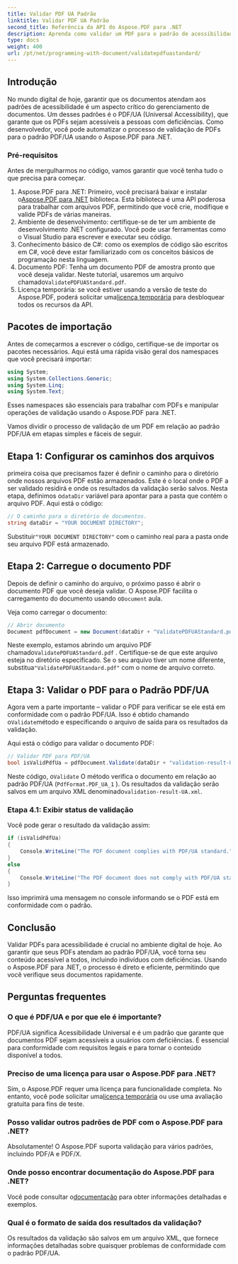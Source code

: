 ```yaml
---
title: Validar PDF UA Padrão
linktitle: Validar PDF UA Padrão
second_title: Referência da API do Aspose.PDF para .NET
description: Aprenda como validar um PDF para o padrão de acessibilidade PDF/UA usando o Aspose.PDF para .NET com nosso guia passo a passo e explicações detalhadas.
type: docs
weight: 400
url: /pt/net/programming-with-document/validatepdfuastandard/
---
```

## Introdução

No mundo digital de hoje, garantir que os documentos atendam aos padrões de acessibilidade é um aspecto crítico do gerenciamento de documentos. Um desses padrões é o PDF/UA (Universal Accessibility), que garante que os PDFs sejam acessíveis a pessoas com deficiências. Como desenvolvedor, você pode automatizar o processo de validação de PDFs para o padrão PDF/UA usando o Aspose.PDF para .NET.

### Pré-requisitos

Antes de mergulharmos no código, vamos garantir que você tenha tudo o que precisa para começar.

1.  Aspose.PDF para .NET: Primeiro, você precisará baixar e instalar o[Aspose.PDF para .NET](https://releases.aspose.com/pdf/net/) biblioteca. Esta biblioteca é uma API poderosa para trabalhar com arquivos PDF, permitindo que você crie, modifique e valide PDFs de várias maneiras.
2. Ambiente de desenvolvimento: certifique-se de ter um ambiente de desenvolvimento .NET configurado. Você pode usar ferramentas como o Visual Studio para escrever e executar seu código.
3. Conhecimento básico de C#: como os exemplos de código são escritos em C#, você deve estar familiarizado com os conceitos básicos de programação nesta linguagem.
4.  Documento PDF: Tenha um documento PDF de amostra pronto que você deseja validar. Neste tutorial, usaremos um arquivo chamado`ValidatePDFUAStandard.pdf`.
5.  Licença temporária: se você estiver usando a versão de teste do Aspose.PDF, poderá solicitar uma[licença temporária](https://purchase.aspose.com/temporary-license/) para desbloquear todos os recursos da API.

## Pacotes de importação

Antes de começarmos a escrever o código, certifique-se de importar os pacotes necessários. Aqui está uma rápida visão geral dos namespaces que você precisará importar:

```csharp
using System;
using System.Collections.Generic;
using System.Linq;
using System.Text;
```

Esses namespaces são essenciais para trabalhar com PDFs e manipular operações de validação usando o Aspose.PDF para .NET.

Vamos dividir o processo de validação de um PDF em relação ao padrão PDF/UA em etapas simples e fáceis de seguir.

## Etapa 1: Configurar os caminhos dos arquivos

primeira coisa que precisamos fazer é definir o caminho para o diretório onde nossos arquivos PDF estão armazenados. Este é o local onde o PDF a ser validado residirá e onde os resultados da validação serão salvos.
 Nesta etapa, definimos o`dataDir` variável para apontar para a pasta que contém o arquivo PDF. Aqui está o código:

```csharp
// O caminho para o diretório de documentos.
string dataDir = "YOUR DOCUMENT DIRECTORY";
```

 Substituir`"YOUR DOCUMENT DIRECTORY"` com o caminho real para a pasta onde seu arquivo PDF está armazenado.

## Etapa 2: Carregue o documento PDF

 Depois de definir o caminho do arquivo, o próximo passo é abrir o documento PDF que você deseja validar. O Aspose.PDF facilita o carregamento do documento usando o`Document` aula.

Veja como carregar o documento:

```csharp
// Abrir documento
Document pdfDocument = new Document(dataDir + "ValidatePDFUAStandard.pdf");
```

 Neste exemplo, estamos abrindo um arquivo PDF chamado`ValidatePDFUAStandard.pdf` . Certifique-se de que este arquivo esteja no diretório especificado. Se o seu arquivo tiver um nome diferente, substitua`"ValidatePDFUAStandard.pdf"` com o nome de arquivo correto.

## Etapa 3: Validar o PDF para o Padrão PDF/UA

 Agora vem a parte importante – validar o PDF para verificar se ele está em conformidade com o padrão PDF/UA. Isso é obtido chamando o`Validate`método e especificando o arquivo de saída para os resultados da validação.

Aqui está o código para validar o documento PDF:

```csharp
// Validar PDF para PDF/UA
bool isValidPdfUa = pdfDocument.Validate(dataDir + "validation-result-UA.xml", PdfFormat.PDF_UA_1);
```

 Neste código, o`Validate` O método verifica o documento em relação ao padrão PDF/UA (`PdfFormat.PDF_UA_1` ). Os resultados da validação serão salvos em um arquivo XML denominado`validation-result-UA.xml`.

### Etapa 4.1: Exibir status de validação

Você pode gerar o resultado da validação assim:

```csharp
if (isValidPdfUa)
{
    Console.WriteLine("The PDF document complies with PDF/UA standard.");
}
else
{
    Console.WriteLine("The PDF document does not comply with PDF/UA standard.");
}
```

Isso imprimirá uma mensagem no console informando se o PDF está em conformidade com o padrão.

## Conclusão

Validar PDFs para acessibilidade é crucial no ambiente digital de hoje. Ao garantir que seus PDFs atendam ao padrão PDF/UA, você torna seu conteúdo acessível a todos, incluindo indivíduos com deficiências. Usando o Aspose.PDF para .NET, o processo é direto e eficiente, permitindo que você verifique seus documentos rapidamente.


## Perguntas frequentes

### O que é PDF/UA e por que ele é importante?  
PDF/UA significa Acessibilidade Universal e é um padrão que garante que documentos PDF sejam acessíveis a usuários com deficiências. É essencial para conformidade com requisitos legais e para tornar o conteúdo disponível a todos.

### Preciso de uma licença para usar o Aspose.PDF para .NET?  
 Sim, o Aspose.PDF requer uma licença para funcionalidade completa. No entanto, você pode solicitar uma[licença temporária](https://purchase.aspose.com/temporary-license/) ou use uma avaliação gratuita para fins de teste.

### Posso validar outros padrões de PDF com o Aspose.PDF para .NET?  
Absolutamente! O Aspose.PDF suporta validação para vários padrões, incluindo PDF/A e PDF/X.

### Onde posso encontrar documentação do Aspose.PDF para .NET?  
 Você pode consultar o[documentação](https://reference.aspose.com/pdf/net/) para obter informações detalhadas e exemplos.

### Qual é o formato de saída dos resultados da validação?  
Os resultados da validação são salvos em um arquivo XML, que fornece informações detalhadas sobre quaisquer problemas de conformidade com o padrão PDF/UA.